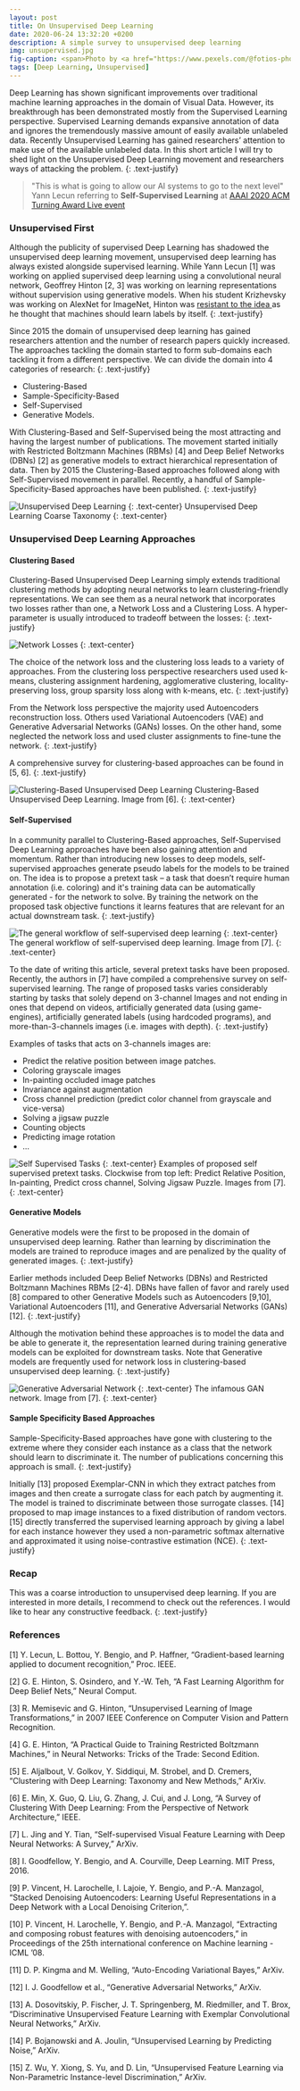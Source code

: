 ```yaml
---
layout: post
title: On Unsupervised Deep Learning
date: 2020-06-24 13:32:20 +0200
description: A simple survey to unsupervised deep learning 
img: unsupervised.jpg 
fig-caption: <span>Photo by <a href="https://www.pexels.com/@fotios-photos?utm_content=attributionCopyText&utm_medium=referral&utm_source=pexels">Lisa Fotios</a> on <a href="https://www.pexels.com/photo/child-playing-with-lego-blocks-5435599/?utm_content=attributionCopyText&utm_medium=referral&utm_source=pexels">Pexels</a></span>
tags: [Deep Learning, Unsupervised]
---
```


Deep Learning has shown significant improvements over traditional machine learning approaches in the domain of Visual Data. However, its breakthrough has been demonstrated mostly from the Supervised Learning perspective. Supervised Learning demands expansive annotation of data and ignores the tremendously massive amount of easily available unlabeled data. Recently Unsupervised Learning has gained researchers’ attention to make use of the available unlabeled data. In this short article I will try to shed light on the Unsupervised Deep Learning movement and researchers ways of attacking the problem.
{: .text-justify}

>"This is what is going to allow our AI systems to go to the next level" Yann Lecun referring to **Self-Supervised Learning** at [AAAI 2020 ACM Turning Award Live event](https://www.zdnet.com/article/deep-learning-godfathers-bengio-hinton-and-lecun-say-the-field-can-fix-its-flaws/)

### Unsupervised First

Although the publicity of supervised Deep Learning has shadowed the unsupervised deep learning movement, unsupervised deep learning has always existed alongside supervised learning. While Yann Lecun [1] was working on applied supervised deep learning using a convolutional neural network, Geoffrey Hinton [2, 3] was working on learning representations without supervision using generative models. When his student Krizhevsky was working on AlexNet for ImageNet, Hinton was [ resistant to the idea ](https://qz.com/1307091/the-inside-story-of-how-ai-got-good-enough-to-dominate-silicon-valley/) as he thought that machines should learn labels by itself.
{: .text-justify}

Since 2015 the domain of unsupervised deep learning has gained researchers attention and the number of research papers quickly increased. The approaches tackling the domain started to form sub-domains each tackling it from a different perspective. We can divide the domain into 4 categories of research:
{: .text-justify}

- Clustering-Based
- Sample-Specificity-Based
- Self-Supervised
- Generative Models.

 With Clustering-Based and Self-Supervised being the most attracting and having the largest number of publications. The movement started initially with Restricted Boltzmann Machines (RBMs) [4] and Deep Belief Networks (DBNs) [2] as generative models to extract hierarchical representation of data. Then by 2015 the Clustering-Based approaches followed along with Self-Supervised movement in parallel. Recently, a handful of Sample-Specificity-Based approaches have been published.
{: .text-justify}

![Unsupervised Deep Learning]({{site.baseurl}}/assets/img//unsupervised%20deep%20learning.png)
{: .text-center}
Unsupervised Deep Learning Coarse Taxonomy
{: .text-center}

### Unsupervised Deep Learning Approaches

#### Clustering Based

Clustering-Based Unsupervised Deep Learning simply extends traditional clustering methods by adopting neural networks to learn clustering-friendly representations. We can see them as a neural network that incorporates two losses rather than one, a Network Loss and a Clustering Loss. A hyper-parameter is usually introduced to tradeoff between the losses:
{: .text-justify}

![Network Losses]({{site.baseurl}}/assets/img//network_loss.PNG)
{: .text-center}

The choice of the network loss and the clustering loss leads to a variety of approaches. From the clustering loss perspective researchers used used k-means, clustering assignment hardening,  agglomerative clustering, locality-preserving loss, group sparsity loss along with k-means, etc.
{: .text-justify}

From the Network loss perspective the majority used Autoencoders reconstruction loss. Others used Variational Autoencoders (VAE) and Generative Adversarial Networks (GANs) losses. On the other hand, some neglected the network loss and used cluster assignments to fine-tune the network.
{: .text-justify}

A comprehensive survey for clustering-based approaches can be found in [5, 6].
{: .text-justify}

![Clustering-Based Unsupervised Deep Learning]({{site.baseurl}}/assets/img//clustering_unsuervised_deep_learning.png)
Clustering-Based Unsupervised Deep Learning. Image from [6].
{: .text-center}

#### Self-Supervised

In a community parallel to Clustering-Based approaches, Self-Supervised Deep Learning approaches have been also gaining attention and momentum. Rather than introducing new losses to deep models, self-supervised approaches generate pseudo labels for the models to be trained on. The idea is to propose a pretext task – a task that doesn’t require human annotation (i.e. coloring) and it's training data can be automatically generated - for the network to solve. By training the network on the proposed task objective functions it learns features that are relevant for an actual downstream task.
{: .text-justify}

![The general workflow of self-supervised deep learning]({{site.baseurl}}/assets/img//self-supervised-pipeline.png)
{: .text-center}
The general workflow of self-supervised deep learning. Image from [7].
{: .text-center}

To the date of writing this article, several pretext tasks have been proposed. Recently, the authors in [7] have compiled a comprehensive survey on self-supervised learning. The range of proposed tasks varies considerably starting by tasks that solely depend on 3-channel Images and not ending in ones that depend on videos, artificially generated data (using game-engines), artificially generated labels (using hardcoded programs), and more-than-3-channels images (i.e. images with depth).
{: .text-justify}

Examples of tasks that acts on 3-channels images are:

- Predict the relative position between image patches.
- Coloring grayscale images
- In-painting occluded image patches
- Invariance against augmentation
- Cross channel prediction (predict color channel from grayscale and vice-versa)
- Solving a jigsaw puzzle
- Counting objects
- Predicting image rotation
- ...

![Self Supervised Tasks]({{site.baseurl}}/assets/img//self_supervised_tasks.png)
{: .text-center}
Examples of proposed self supervised pretext tasks. Clockwise from top left: Predict Relative Position, In-painting,  Predict cross channel, Solving Jigsaw Puzzle.  Images from [7].
{: .text-center}

#### Generative Models

Generative models were the first to be proposed in the domain of unsupervised deep learning. Rather than learning by discrimination the models are trained to reproduce images and are penalized by the quality of generated images.
{: .text-justify}

Earlier methods included Deep Belief Networks (DBNs) and Restricted Boltzmann Machines RBMs [2-4]. DBNs have fallen of favor and rarely used [8] compared to other Generative Models such as Autoencoders [9,10], Variational Autoencoders [11], and Generative Adversarial Networks (GANs) [12].
{: .text-justify}

Although the motivation behind these approaches is to model the data and be able to generate it, the representation learned during training generative models can be exploited for downstream tasks. Note that Generative models are frequently used for network loss in clustering-based unsupervised deep learning.
{: .text-justify}

![Generative Adversarial Network]({{site.baseurl}}/assets/img//GAN.png)
{: .text-center}
The infamous GAN network. Image from [7].
{: .text-center}

#### Sample Specificity Based Approaches

Sample-Specificity-Based approaches have gone with clustering to the extreme where they consider each instance as a class that the network should learn to discriminate it. The number of publications concerning this approach is small.
{: .text-justify}

Initially [13] proposed Exemplar-CNN in which they extract patches from images and then create a surrogate class for each patch by augmenting it. The model is trained to discriminate between those surrogate classes. [14] proposed to map image instances to a fixed distribution of random vectors. [15] directly transferred the supervised learning approach by giving a label for each instance however they used a non-parametric softmax alternative and approximated it using noise-contrastive estimation (NCE).
{: .text-justify}

### Recap

This was a coarse introduction to unsupervised deep learning. If you are interested in more details, I recommend to check out the references. I would like to hear any constructive feedback.
{: .text-justify}

### References

[1] Y. Lecun, L. Bottou, Y. Bengio, and P. Haffner, “Gradient-based learning applied to document recognition,” Proc. IEEE.

[2] G. E. Hinton, S. Osindero, and Y.-W. Teh, “A Fast Learning Algorithm for Deep Belief Nets,” Neural Comput.

[3] R. Memisevic and G. Hinton, “Unsupervised Learning of Image Transformations,” in 2007 IEEE Conference on Computer Vision and Pattern Recognition.

[4] G. E. Hinton, “A Practical Guide to Training Restricted Boltzmann Machines,” in Neural Networks: Tricks of the Trade: Second Edition.

[5] E. Aljalbout, V. Golkov, Y. Siddiqui, M. Strobel, and D. Cremers, “Clustering with Deep Learning: Taxonomy and New Methods,” ArXiv.

[6] E. Min, X. Guo, Q. Liu, G. Zhang, J. Cui, and J. Long, “A Survey of Clustering With Deep Learning: From the Perspective of Network Architecture,” IEEE.

[7] L. Jing and Y. Tian, “Self-supervised Visual Feature Learning with Deep Neural Networks: A Survey,” ArXiv.

[8] I. Goodfellow, Y. Bengio, and A. Courville, Deep Learning. MIT Press, 2016.

[9] P. Vincent, H. Larochelle, I. Lajoie, Y. Bengio, and P.-A. Manzagol, “Stacked Denoising Autoencoders: Learning Useful Representations in a Deep Network with a Local Denoising Criterion,”.

[10] P. Vincent, H. Larochelle, Y. Bengio, and P.-A. Manzagol, “Extracting and composing robust features with denoising autoencoders,” in Proceedings of the 25th international conference on Machine learning - ICML ’08.

[11] D. P. Kingma and M. Welling, “Auto-Encoding Variational Bayes,” ArXiv.

[12] I. J. Goodfellow et al., “Generative Adversarial Networks,” ArXiv.

[13] A. Dosovitskiy, P. Fischer, J. T. Springenberg, M. Riedmiller, and T. Brox, “Discriminative Unsupervised Feature Learning with Exemplar Convolutional Neural Networks,” ArXiv.

[14] P. Bojanowski and A. Joulin, “Unsupervised Learning by Predicting Noise,” ArXiv.

[15] Z. Wu, Y. Xiong, S. Yu, and D. Lin, “Unsupervised Feature Learning via Non-Parametric Instance-level Discrimination,” ArXiv.
